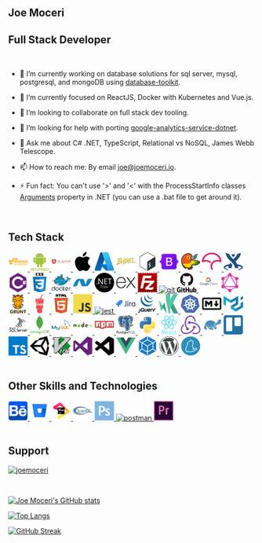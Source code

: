 ## Joe Moceri
## Full Stack Developer
<br>

- 🔭 I’m currently working on database solutions for sql server, mysql, postgresql, and mongoDB using [database-toolkit](https://github.com/joemoceri/database-toolkit).

- 🌱 I’m currently focused on ReactJS, Docker with Kubernetes and Vue.js.

- 👯 I’m looking to collaborate on full stack dev tooling. 

- 🤔 I’m looking for help with porting [google-analytics-service-dotnet](https://github.com/joemoceri/google-analytics-service-dotnet).

- 💬 Ask me about C# .NET, TypeScript, Relational vs NoSQL, James Webb Telescope.

- 📫 How to reach me: By email joe@joemoceri.io.

- ⚡ Fun fact: You can't use '>' and '<' with the ProcessStartInfo classes [Arguments](https://docs.microsoft.com/en-us/dotnet/api/system.diagnostics.processstartinfo.arguments?view=net-6.0) property in .NET (you can use a .bat file to get around it).

<br>

## Tech Stack
<a href="https://aws.amazon.com/" target="_blank">
    <img
        src="https://raw.githubusercontent.com/devicons/devicon/master/icons/amazonwebservices/amazonwebservices-plain-wordmark.svg"
        alt="amazonwebservices"
        width="40"
        height="40"
    />
</a>
<a href="https://www.android.com/" target="_blank">
    <img
        src="https://raw.githubusercontent.com/devicons/devicon/master/icons/android/android-plain-wordmark.svg"
        alt="android"
        width="40"
        height="40"
    />
</a>
<a href="https://angularjs.org/" target="_blank">
    <img
        src="https://raw.githubusercontent.com/devicons/devicon/master/icons/angularjs/angularjs-plain-wordmark.svg"
        alt="angularjs"
        width="40"
        height="40"
    />
</a>
<a href="https://apple.com/" target="_blank">
    <img
        src="https://raw.githubusercontent.com/devicons/devicon/master/icons/apple/apple-original.svg"
        alt="apple"
        width="40"
        height="40"
    />
</a>
<a href="https://azure.microsoft.com/en-us/" target="_blank">
    <img
        src="https://raw.githubusercontent.com/devicons/devicon/master/icons/azure/azure-original.svg"
        alt="azure"
        width="40"
        height="40"
    />
</a>
<a href="https://babeljs.io/" target="_blank">
    <img
        src="https://raw.githubusercontent.com/devicons/devicon/master/icons/babel/babel-original.svg"
        alt="babel"
        width="40"
        height="40"
    />
</a>
<a href="https://www.gnu.org/software/bash/" target="_blank">
    <img
        src="https://raw.githubusercontent.com/devicons/devicon/master/icons/bash/bash-original.svg"
        alt="bash"
        width="40"
        height="40"
    />
</a>
<a href="https://getbootstrap.com/" target="_blank">
    <img
        src="https://raw.githubusercontent.com/devicons/devicon/master/icons/bootstrap/bootstrap-original.svg"
        alt="bootstrap"
        width="40"
        height="40"
    />
</a>
<a href="https://bower.io/" target="_blank">
    <img
        src="https://raw.githubusercontent.com/devicons/devicon/master/icons/bower/bower-original.svg"
        alt="bower"
        width="40"
        height="40"
    />
</a>
<a href="https://about.codecov.io/" target="_blank">
    <img
        src="https://raw.githubusercontent.com/devicons/devicon/master/icons/codecov/codecov-plain.svg"
        alt="codecov"
        width="40"
        height="40"
    />
</a>
<a href="https://www.atlassian.com/software/confluence" target="_blank">
    <img
        src="https://raw.githubusercontent.com/devicons/devicon/master/icons/confluence/confluence-original.svg"
        alt="confluence"
        width="40"
        height="40"
    />
</a>
<a href="https://docs.microsoft.com/en-us/dotnet/csharp/" target="_blank">
    <img
        src="https://raw.githubusercontent.com/devicons/devicon/master/icons/csharp/csharp-plain.svg"
        alt="csharp"
        width="40"
        height="40"
    />
</a>
<a href="https://developer.mozilla.org/en-US/docs/Learn/Getting_started_with_the_web/CSS_basics" target="_blank">
    <img
        src="https://raw.githubusercontent.com/devicons/devicon/master/icons/css3/css3-original-wordmark.svg"
        alt="css"
        width="40"
        height="40"
    />
</a>
<a href="https://www.docker.com/" target="_blank">
    <img
        src="https://raw.githubusercontent.com/devicons/devicon/master/icons/docker/docker-original-wordmark.svg"
        alt="docker"
        width="40"
        height="40"
    />
</a>
<a href="https://dotnet.microsoft.com/en-us/" target="_blank">
    <img
        src="https://raw.githubusercontent.com/devicons/devicon/master/icons/dot-net/dot-net-plain.svg"
        alt="dot-net"
        width="40"
        height="40"
    />
</a>
<a href="https://github.com/dotnet/core" target="_blank">
    <img
        src="https://raw.githubusercontent.com/devicons/devicon/master/icons/dotnetcore/dotnetcore-plain.svg"
        alt="dotnetcore"
        width="40"
        height="40"
    />
</a>
<a href="https://expressjs.com/" target="_blank">
    <img
        src="https://raw.githubusercontent.com/devicons/devicon/master/icons/express/express-original.svg"
        alt="express"
        width="40"
        height="40"
    />
</a>
<a href="https://filezilla-project.org/" target="_blank">
    <img
        src="https://raw.githubusercontent.com/devicons/devicon/master/icons/filezilla/filezilla-plain.svg"
        alt="filezilla"
        width="40"
        height="40"
    />
</a>
<a href="https://git-scm.com/" target="_blank">
    <img
        src="https://www.vectorlogo.zone/logos/git-scm/git-scm-icon.svg"
        alt="git"
        width="40"
        height="40"
    />
</a>
<a href="https://github.com/" target="_blank">
    <img
        src="https://raw.githubusercontent.com/devicons/devicon/master/icons/github/github-original-wordmark.svg"
        alt="github"
        width="40"
        height="40"
    />
</a>
<a href="https://cloud.google.com/" target="_blank">
    <img
        src="https://raw.githubusercontent.com/devicons/devicon/master/icons/googlecloud/googlecloud-original-wordmark.svg"
        alt="googlecloud"
        width="40"
        height="40"
    />
</a>
<a href="https://graphql.org/" target="_blank">
    <img
        src="https://raw.githubusercontent.com/devicons/devicon/master/icons/graphql/graphql-plain.svg"
        alt="graphql"
        width="40"
        height="40"
    />
</a>
<a href="https://gruntjs.com/" target="_blank">
    <img
        src="https://raw.githubusercontent.com/devicons/devicon/master/icons/grunt/grunt-original-wordmark.svg"
        alt="grunt"
        width="40"
        height="40"
    />
</a>
<a href="https://gulpjs.com/" target="_blank">
    <img
        src="https://raw.githubusercontent.com/devicons/devicon/master/icons/gulp/gulp-plain.svg"
        alt="gulp"
        width="40"
        height="40"
    />
</a>
<a href="https://www.w3.org/html/" target="_blank">
    <img
        src="https://raw.githubusercontent.com/devicons/devicon/master/icons/html5/html5-original-wordmark.svg"
        alt="html"
        width="40"
        height="40"
    />
</a>
<a href="https://developer.mozilla.org/en-US/docs/Web/JavaScript" target="_blank">
    <img
        src="https://raw.githubusercontent.com/devicons/devicon/master/icons/javascript/javascript-original.svg"
        alt="javascript"
        width="40"
        height="40" />
</a>
<a href="https://jestjs.io" target="_blank">
    <img
        src="https://www.vectorlogo.zone/logos/jestjsio/jestjsio-icon.svg"
        alt="jest"
        width="40"
        height="40"
    />
</a>
<a href="https://www.atlassian.com/software/jira" target="_blank">
    <img
        src="https://raw.githubusercontent.com/devicons/devicon/master/icons/jira/jira-original-wordmark.svg"
        alt="jira"
        width="40"
        height="40"
    />
</a>
<a href="https://jquery.com/" target="_blank">
    <img
        src="https://raw.githubusercontent.com/devicons/devicon/master/icons/jquery/jquery-original-wordmark.svg"
        alt="jquery"
        width="40"
        height="40"
    />
</a>
<a href="https://karma-runner.github.io/latest/index.html" target="_blank">
    <img
        src="https://raw.githubusercontent.com/devicons/devicon/master/icons/karma/karma-original.svg"
        alt="karma"
        width="40"
        height="40"
    />
</a>
<a href="https://kubernetes.io/" target="_blank">
    <img
        src="https://raw.githubusercontent.com/devicons/devicon/master/icons/kubernetes/kubernetes-plain.svg"
        alt="kubernetes"
        width="40"
        height="40"
    />
</a>
<a href="https://daringfireball.net/projects/markdown/" target="_blank">
    <img
        src="https://raw.githubusercontent.com/devicons/devicon/master/icons/markdown/markdown-original.svg"
        alt="markdown"
        width="40"
        height="40"
    />
</a>
<a href="https://mui.com/" target="_blank">
    <img
        src="https://raw.githubusercontent.com/devicons/devicon/master/icons/materialui/materialui-original.svg"
        alt="materialui"
        width="40"
        height="40"
    />
</a>
<a href="https://www.microsoft.com/en-us/sql-server/sql-server-downloads" target="_blank">
    <img
        src="https://raw.githubusercontent.com/devicons/devicon/master/icons/microsoftsqlserver/microsoftsqlserver-plain-wordmark.svg"
        alt="materialui"
        width="40"
        height="40"
    />
</a>
<a href="https://www.mongodb.com/" target="_blank">
    <img
        src="https://raw.githubusercontent.com/devicons/devicon/master/icons/mongodb/mongodb-plain-wordmark.svg"
        alt="mongodb"
        width="40"
        height="40"
    />
</a>
<a href="https://www.mysql.com/" target="_blank">
    <img
        src="https://raw.githubusercontent.com/devicons/devicon/master/icons/mysql/mysql-original-wordmark.svg"
        alt="mysql"
        width="40"
        height="40"
    />
</a>
<a href="https://www.nodejs.org/" target="_blank">
    <img
        src="https://raw.githubusercontent.com/devicons/devicon/master/icons/nodejs/nodejs-original-wordmark.svg"
        alt="nodejs"
        width="40"
        height="40"
    />
</a>
<a href="https://www.npmjs.com/" target="_blank">
    <img
        src="https://raw.githubusercontent.com/devicons/devicon/master/icons/npm/npm-original-wordmark.svg"
        alt="npm"
        width="40"
        height="40"
    />
</a>
<a href="https://www.postgresql.org/" target="_blank">
    <img
        src="https://raw.githubusercontent.com/devicons/devicon/master/icons/postgresql/postgresql-original-wordmark.svg"
        alt="postgresql"
        width="40"
        height="40"
    />
</a>
<a href="https://www.python.org" target="_blank"> 
    <img 
        src="https://raw.githubusercontent.com/devicons/devicon/master/icons/python/python-original.svg" 
        alt="python"
        width="40" 
        height="40"
    />
</a>
<a href="https://reactjs.org/" target="_blank">
    <img
        src="https://raw.githubusercontent.com/devicons/devicon/master/icons/react/react-original-wordmark.svg"
        alt="react"
        width="40"
        height="40"
    />
</a>
<a href="https://redux.js.org" target="_blank">
    <img
        src="https://raw.githubusercontent.com/devicons/devicon/master/icons/redux/redux-original.svg"
        alt="redux"
        width="40"
        height="40"
    />
</a>
<a href="https://tortoisegit.org/" target="_blank">
    <img
        src="https://raw.githubusercontent.com/devicons/devicon/master/icons/tortoisegit/tortoisegit-plain.svg"
        alt="tortoisegit"
        width="40"
        height="40"
    />
</a>
<a href="https://trello.com/en-US" target="_blank">
    <img
        src="https://raw.githubusercontent.com/devicons/devicon/master/icons/trello/trello-plain.svg"
        alt="trello"
        width="40"
        height="40"
    />
</a>
<a href="https://www.typescriptlang.org/" target="_blank">
    <img
        src="https://raw.githubusercontent.com/devicons/devicon/master/icons/typescript/typescript-original.svg"
        alt="typescript"
        width="40"
        height="40"
    />
</a>
<a href="https://unity.com/" target="_blank">
    <img
        src="https://raw.githubusercontent.com/devicons/devicon/master/icons/unity/unity-original.svg"
        alt="unity"
        width="40"
        height="40"
    />
</a>
<a href="https://www.vim.org/" target="_blank">
    <img
        src="https://raw.githubusercontent.com/devicons/devicon/master/icons/vim/vim-original.svg"
        alt="vim"
        width="40"
        height="40"
    />
</a>
<a href="https://visualstudio.microsoft.com/" target="_blank">
    <img
        src="https://raw.githubusercontent.com/devicons/devicon/master/icons/visualstudio/visualstudio-plain.svg"
        alt="visualstudio"
        width="40"
        height="40"
    />
</a>
<a href="https://code.visualstudio.com/" target="_blank">
    <img
        src="https://raw.githubusercontent.com/devicons/devicon/master/icons/vscode/vscode-plain.svg"
        alt="vscode"
        width="40"
        height="40"
    />
</a>
<a href="https://vuejs.org/" target="_blank">
    <img
        src="https://raw.githubusercontent.com/devicons/devicon/master/icons/vuejs/vuejs-original.svg"
        alt="vuejs"
        width="40"
        height="40"
    />
</a>
<a href="https://webpack.js.org/" target="_blank">
    <img
        src="https://raw.githubusercontent.com/devicons/devicon/master/icons/webpack/webpack-plain.svg"
        alt="webpack"
        width="40"
        height="40"
    />
</a>
<a href="https://wordpress.com/" target="_blank">
    <img
        src="https://raw.githubusercontent.com/devicons/devicon/master/icons/wordpress/wordpress-plain.svg"
        alt="wordpress"
        width="40"
        height="40"
    />
</a>
<a href="https://yarnpkg.com/" target="_blank">
    <img
        src="https://raw.githubusercontent.com/devicons/devicon/master/icons/yarn/yarn-original.svg"
        alt="yarn"
        width="40"
        height="40"
    />
</a>
<br>
<br>

## Other Skills and Technologies
<a href="https://www.behance.net/" target="_blank">
    <img
        src="https://raw.githubusercontent.com/devicons/devicon/master/icons/behance/behance-original.svg"
        alt="behance"
        width="40"
        height="40"
    />
</a>
<a href="https://bitbucket.org/" target="_blank">
    <img
        src="https://raw.githubusercontent.com/devicons/devicon/master/icons/bitbucket/bitbucket-original.svg"
        alt="bitbucket"
        width="40"
        height="40"
    />
</a>
<a href="https://www.jetbrains.com/" target="_blank">
    <img
        src="https://raw.githubusercontent.com/devicons/devicon/master/icons/jetbrains/jetbrains-original.svg"
        alt="jetbrains"
        width="40"
        height="40"
    />
</a>
<a href="https://www.opengl.org/" target="_blank">
    <img
        src="https://raw.githubusercontent.com/devicons/devicon/master/icons/opengl/opengl-original.svg"
        alt="opengl"
        width="40"
        height="40"
    />
</a>
<a href="https://www.adobe.com/products/photoshop.html" target="_blank">
    <img
        src="https://raw.githubusercontent.com/devicons/devicon/master/icons/photoshop/photoshop-plain.svg"
        alt="photoshop"
        width="40"
        height="40"
    />
</a>
<a href="https://postman.com" target="_blank">
    <img
        src="https://www.vectorlogo.zone/logos/getpostman/getpostman-icon.svg"
        alt="postman"
        width="40"
        height="40"
    />
</a>
<a href="https://www.adobe.com/products/premiere.html" target="_blank">
    <img
        src="https://raw.githubusercontent.com/devicons/devicon/master/icons/premierepro/premierepro-original.svg"
        alt="premierepro"
        width="40"
        height="40"
    />
</a>
<br>
<br>

## Support
<p><a href="https://www.buymeacoffee.com/joemoceri"> <img src="https://cdn.buymeacoffee.com/buttons/v2/default-yellow.png" height="50" width="210" alt="joemoceri" /></a></p>
<br>

[![Joe Moceri's GitHub stats](https://github-readme-stats.vercel.app/api?username=joemoceri&show_icons=true&theme=react&count_private=true)](https://github.com/joemoceri)

[![Top Langs](https://github-readme-stats.vercel.app/api/top-langs/?username=joemoceri)](https://github.com/joemoceri)

[![GitHub Streak](https://github-readme-streak-stats.herokuapp.com/?user=joemoceri)](https://git.io/streak-stats)
